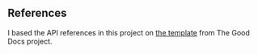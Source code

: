 ## References
I based the API references in this project on 
[the template](https://github.com/thegooddocsproject/templates/blob/master/api-reference/api-reference.md) from The Good Docs project. 
